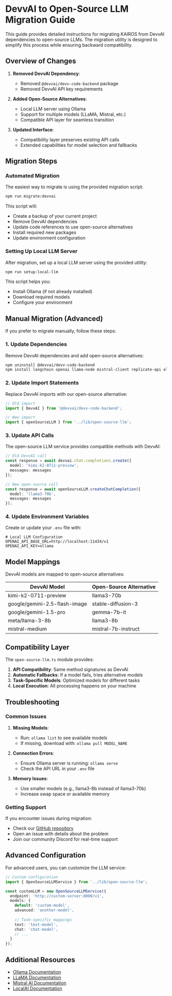 # DevvAI to Open-Source LLM Migration Guide

This guide provides detailed instructions for migrating KAIROS from DevvAI dependencies to open-source LLMs. The migration utility is designed to simplify this process while ensuring backward compatibility.

## Overview of Changes

1. **Removed DevvAI Dependency**:
   - Removed `@devvai/devv-code-backend` package
   - Removed DevvAI API key requirements

2. **Added Open-Source Alternatives**:
   - Local LLM server using Ollama
   - Support for multiple models (LLaMA, Mistral, etc.)
   - Compatible API layer for seamless transition

3. **Updated Interface**:
   - Compatibility layer preserves existing API calls
   - Extended capabilities for model selection and fallbacks

## Migration Steps

### Automated Migration

The easiest way to migrate is using the provided migration script:

```bash
npm run migrate:devvai
```

This script will:
- Create a backup of your current project
- Remove DevvAI dependencies
- Update code references to use open-source alternatives
- Install required new packages
- Update environment configuration

### Setting Up Local LLM Server

After migration, set up a local LLM server using the provided utility:

```bash
npm run setup:local-llm
```

This script helps you:
- Install Ollama (if not already installed)
- Download required models
- Configure your environment

## Manual Migration (Advanced)

If you prefer to migrate manually, follow these steps:

### 1. Update Dependencies

Remove DevvAI dependencies and add open-source alternatives:

```bash
npm uninstall @devvai/devv-code-backend
npm install langchain openai llama-node mistral-client replicate-api ollama
```

### 2. Update Import Statements

Replace DevvAI imports with our open-source alternative:

```typescript
// Old import
import { DevvAI } from '@devvai/devv-code-backend';

// New import
import { openSourceLLM } from '../lib/open-source-llm';
```

### 3. Update API Calls

The open-source LLM service provides compatible methods with DevvAI:

```typescript
// Old DevvAI call
const response = await devvai.chat.completions.create({
  model: 'kimi-k2-0711-preview',
  messages: messages
});

// New open-source call
const response = await openSourceLLM.createChatCompletion({
  model: 'llama3-70b',
  messages: messages
});
```

### 4. Update Environment Variables

Create or update your `.env` file with:

```
# Local LLM Configuration
OPENAI_API_BASE_URL=http://localhost:11434/v1
OPENAI_API_KEY=ollama
```

## Model Mappings

DevvAI models are mapped to open-source alternatives:

| DevvAI Model | Open-Source Alternative |
|--------------|-------------------------|
| kimi-k2-0711-preview | llama3-70b |
| google/gemini-2.5-flash-image | stable-diffusion-3 |
| google/gemini-1.5-pro | gemma-7b-it |
| meta/llama-3-8b | llama3-8b |
| mistral-medium | mistral-7b-instruct |

## Compatibility Layer

The `open-source-llm.ts` module provides:

1. **API Compatibility**: Same method signatures as DevvAI
2. **Automatic Fallbacks**: If a model fails, tries alternative models
3. **Task-Specific Models**: Optimized models for different tasks
4. **Local Execution**: All processing happens on your machine

## Troubleshooting

### Common Issues

1. **Missing Models**:
   - Run: `ollama list` to see available models
   - If missing, download with: `ollama pull MODEL_NAME`

2. **Connection Errors**:
   - Ensure Ollama server is running: `ollama serve`
   - Check the API URL in your `.env` file

3. **Memory Issues**:
   - Use smaller models (e.g., llama3-8b instead of llama3-70b)
   - Increase swap space or available memory

### Getting Support

If you encounter issues during migration:
- Check our [GitHub repository](https://github.com/your-org/kairos-isdp)
- Open an issue with details about the problem
- Join our community Discord for real-time support

## Advanced Configuration

For advanced users, you can customize the LLM service:

```typescript
// Custom configuration
import { OpenSourceLLMService } from '../lib/open-source-llm';

const customLLM = new OpenSourceLLMService({
  endpoint: 'http://custom-server:8000/v1',
  models: {
    default: 'custom-model',
    advanced: 'another-model',
    
    // Task-specific mappings
    text: 'text-model',
    chat: 'chat-model',
    // ...
  }
});
```

## Additional Resources

- [Ollama Documentation](https://ollama.ai/docs)
- [LLaMA Documentation](https://llama.meta.com/docs)
- [Mistral AI Documentation](https://mistral.ai/docs)
- [LocalAI Documentation](https://localai.io/docs)

